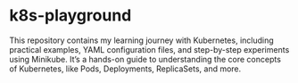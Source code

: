 # k8s-playground
This repository contains my learning journey with Kubernetes, including practical examples, YAML configuration files, and step-by-step experiments using Minikube. It’s a hands-on guide to understanding the core concepts of Kubernetes, like Pods, Deployments, ReplicaSets, and more.

